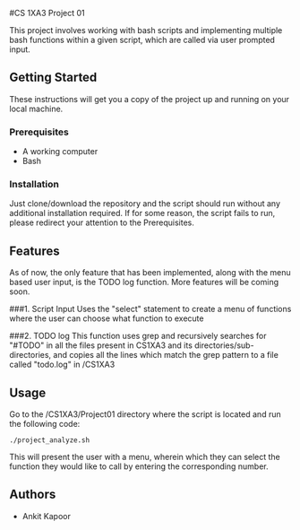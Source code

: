 #CS 1XA3 Project 01

This project involves working with bash scripts and implementing multiple bash functions within a given script, which are called via user prompted input.

## Getting Started
These instructions will get you a copy of the project up and running on your local machine.

### Prerequisites
* A working computer
* Bash 

### Installation
Just clone/download the repository and the script should run without any additional installation required. If for some reason, the script fails to run, please redirect your attention to the Prerequisites.

## Features
As of now, the only feature that has been implemented, along with the menu based user input, is the TODO log function. More features will be coming soon.

###1. Script Input
Uses the "select" statement to create a menu of functions where the user can choose what function to execute

###2. TODO log
This function uses grep and recursively searches for "#TODO" in all the files present in CS1XA3 and its directories/sub-directories, and copies all the lines which match the grep pattern to a file called "todo.log" in /CS1XA3

## Usage
Go to the /CS1XA3/Project01 directory where the script is located and run the following code:
    
    ./project_analyze.sh

This will present the user with a menu, wherein which they can select the function they would like to call by entering the corresponding number.

## Authors
* Ankit Kapoor
